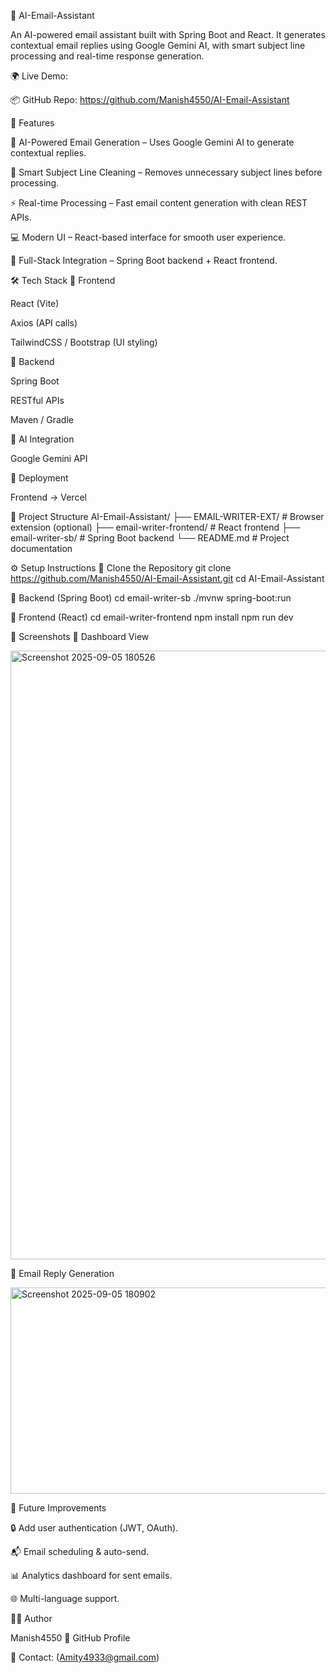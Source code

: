 📧 AI-Email-Assistant

An AI-powered email assistant built with Spring Boot and React.
It generates contextual email replies using Google Gemini AI, with smart subject line processing and real-time response generation.

🌍 Live Demo:

📦 GitHub Repo: https://github.com/Manish4550/AI-Email-Assistant

🚀 Features

🤖 AI-Powered Email Generation – Uses Google Gemini AI to generate contextual replies.

📝 Smart Subject Line Cleaning – Removes unnecessary subject lines before processing.

⚡ Real-time Processing – Fast email content generation with clean REST APIs.

💻 Modern UI – React-based interface for smooth user experience.

🔗 Full-Stack Integration – Spring Boot backend + React frontend.

🛠️ Tech Stack
🔹 Frontend

React (Vite)

Axios (API calls)

TailwindCSS / Bootstrap (UI styling)

🔹 Backend

Spring Boot

RESTful APIs

Maven / Gradle

🔹 AI Integration

Google Gemini API

🔹 Deployment

Frontend → Vercel

📂 Project Structure
AI-Email-Assistant/
├── EMAIL-WRITER-EXT/        # Browser extension (optional)
├── email-writer-frontend/   # React frontend
├── email-writer-sb/         # Spring Boot backend
└── README.md                # Project documentation

⚙️ Setup Instructions
🔹 Clone the Repository
  git clone https://github.com/Manish4550/AI-Email-Assistant.git
  cd AI-Email-Assistant

🔹 Backend (Spring Boot)
  cd email-writer-sb
  ./mvnw spring-boot:run

🔹 Frontend (React)
  cd email-writer-frontend
  npm install
  npm run dev

📸 Screenshots
🔹 Dashboard View

<img width="1912" height="974" alt="Screenshot 2025-09-05 180526" src="https://github.com/user-attachments/assets/266a617a-a5b8-4862-a9d2-76928493ff47" />

🔹 Email Reply Generation

<img width="1597" height="330" alt="Screenshot 2025-09-05 180902" src="https://github.com/user-attachments/assets/85a0bd4e-6e36-42c6-93be-5e6ae5d490bd" />


📖 Future Improvements

🔒 Add user authentication (JWT, OAuth).

📬 Email scheduling & auto-send.

📊 Analytics dashboard for sent emails.

🌐 Multi-language support.


👨‍💻 Author

Manish4550
🔗 GitHub Profile

📧 Contact: (Amity4933@gmail.com)
